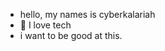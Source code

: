 - hello, my names is cyberkalariah
- 👀 I love tech
- i want to be good at this.


<!---
KAlARIAH029/KAlARIAH029 is a ✨ special ✨ repository because its `README.md` (this file) appears on your GitHub profile.
You can click the Preview link to take a look at your changes.
--->
